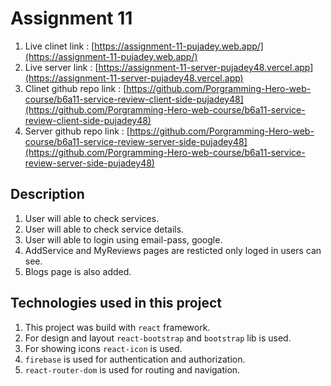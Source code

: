 # Assignment 11

1. Live clinet link : [https://assignment-11-pujadey.web.app/](https://assignment-11-pujadey.web.app/)
2. Live server link : [https://assignment-11-server-pujadey48.vercel.app](https://assignment-11-server-pujadey48.vercel.app)
3. Clinet github repo link : [https://github.com/Porgramming-Hero-web-course/b6a11-service-review-client-side-pujadey48](https://github.com/Porgramming-Hero-web-course/b6a11-service-review-client-side-pujadey48)
4. Server github repo link : [https://github.com/Porgramming-Hero-web-course/b6a11-service-review-server-side-pujadey48](https://github.com/Porgramming-Hero-web-course/b6a11-service-review-server-side-pujadey48)


## Description
1. User will able to check services.
2. User will able to check service details.
3. User will able to login using email-pass, google.
4. AddService and MyReviews pages are resticted only loged in users can see.
5. Blogs page is also added.

## Technologies used in this project
1. This project was build with `react` framework.
2. For design and layout `react-bootstrap` and `bootstrap` lib is used.
3. For showing icons `react-icon` is used.
4. `firebase` is used for authentication and authorization.
5. `react-router-dom` is used for routing and navigation.
